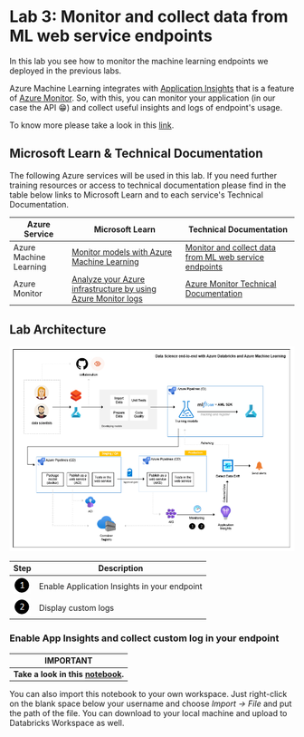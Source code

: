 # Lab 3: Monitor and collect data from ML web service endpoints

In this lab you see how to monitor the machine learning endpoints we deployed in the previous labs.

Azure Machine Learning integrates with [Application Insights](https://docs.microsoft.com/en-us/azure/azure-monitor/app/app-insights-overview) that is a feature of [Azure Monitor](https://docs.microsoft.com/en-us/azure/azure-monitor/overview). So, with this, you can monitor your application (in our case the API 😁) and collect useful insights and logs of endpoint's usage.

To know more please take a look in this [link](https://docs.microsoft.com/en-us/azure/machine-learning/how-to-enable-app-insights/).

## Microsoft Learn & Technical Documentation

The following Azure services will be used in this lab. If you need further training resources or access to technical documentation please find in the table below links to Microsoft Learn and to each service's Technical Documentation.

Azure Service | Microsoft Learn | Technical Documentation|
--------------|-----------------|------------------------|
Azure Machine Learning| [Monitor models with Azure Machine Learning](https://docs.microsoft.com/en-us/learn/paths/build-ai-solutions-with-azure-ml-service/) | [Monitor and collect data from ML web service endpoints](https://docs.microsoft.com/en-us/azure/machine-learning/how-to-enable-app-insights/)
Azure Monitor| [Analyze your Azure infrastructure by using Azure Monitor logs](https://docs.microsoft.com/en-us/learn/modules/analyze-infrastructure-with-azure-monitor-logs/) | [Azure Monitor Technical Documentation](https://docs.microsoft.com/pt-br/azure/azure-monitor/overview)

## Lab Architecture

![1](/images/data-science-architecture-lab-3.png)

Step     | Description
-------- | -----
![1](/images/Black1.png) | Enable Application Insights in your endpoint
![2](/images/Black2.png) | Display custom logs

### Enable App Insights and collect custom log in your endpoint

**IMPORTANT**|
-------------|
**Take a look in this [notebook](/labs/lab-3/notebooks/monitor-with-appinsights.ipynb).**|

You can also import this notebook to your own workspace. Just right-click on the blank space below your username and choose *Import -> File* and put the path of the file. You can download to your local machine and upload to Databricks Workspace as well.
